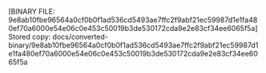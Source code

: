 [BINARY FILE: 9e8ab10fbe96564a0cf0b0f1ad536cd5493ae7ffc2f9abf21ec59987d1e1fa480ef70a6000e54e06c0e453c50019b3de530172cda9e2e83cf34ee6065f5a]
Stored copy: docs/converted-binary/9e8ab10fbe96564a0cf0b0f1ad536cd5493ae7ffc2f9abf21ec59987d1e1fa480ef70a6000e54e06c0e453c50019b3de530172cda9e2e83cf34ee6065f5a
